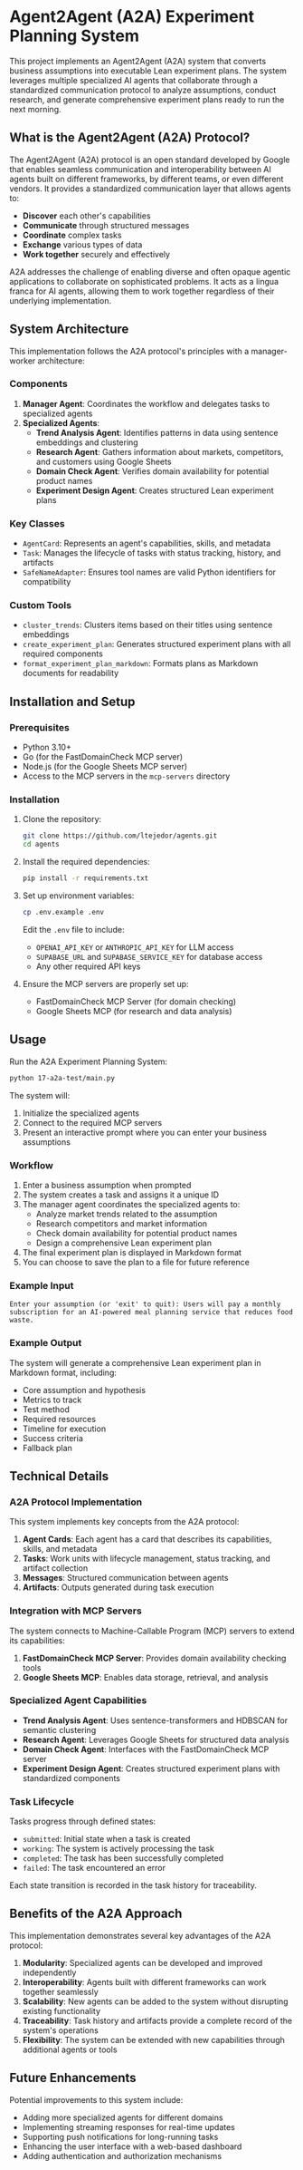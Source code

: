 # Agent2Agent (A2A) Experiment Planning System

This project implements an Agent2Agent (A2A) system that converts business assumptions into executable Lean experiment plans. The system leverages multiple specialized AI agents that collaborate through a standardized communication protocol to analyze assumptions, conduct research, and generate comprehensive experiment plans ready to run the next morning.

## What is the Agent2Agent (A2A) Protocol?

The Agent2Agent (A2A) protocol is an open standard developed by Google that enables seamless communication and interoperability between AI agents built on different frameworks, by different teams, or even different vendors. It provides a standardized communication layer that allows agents to:

- **Discover** each other's capabilities
- **Communicate** through structured messages
- **Coordinate** complex tasks
- **Exchange** various types of data
- **Work together** securely and effectively

A2A addresses the challenge of enabling diverse and often opaque agentic applications to collaborate on sophisticated problems. It acts as a lingua franca for AI agents, allowing them to work together regardless of their underlying implementation.

## System Architecture

This implementation follows the A2A protocol's principles with a manager-worker architecture:

### Components

1. **Manager Agent**: Coordinates the workflow and delegates tasks to specialized agents
2. **Specialized Agents**:
   - **Trend Analysis Agent**: Identifies patterns in data using sentence embeddings and clustering
   - **Research Agent**: Gathers information about markets, competitors, and customers using Google Sheets
   - **Domain Check Agent**: Verifies domain availability for potential product names
   - **Experiment Design Agent**: Creates structured Lean experiment plans

### Key Classes

- `AgentCard`: Represents an agent's capabilities, skills, and metadata
- `Task`: Manages the lifecycle of tasks with status tracking, history, and artifacts
- `SafeNameAdapter`: Ensures tool names are valid Python identifiers for compatibility

### Custom Tools

- `cluster_trends`: Clusters items based on their titles using sentence embeddings
- `create_experiment_plan`: Generates structured experiment plans with all required components
- `format_experiment_plan_markdown`: Formats plans as Markdown documents for readability

## Installation and Setup

### Prerequisites

- Python 3.10+
- Go (for the FastDomainCheck MCP server)
- Node.js (for the Google Sheets MCP server)
- Access to the MCP servers in the `mcp-servers` directory

### Installation

1. Clone the repository:
   ```bash
   git clone https://github.com/ltejedor/agents.git
   cd agents
   ```

2. Install the required dependencies:
   ```bash
   pip install -r requirements.txt
   ```

3. Set up environment variables:
   ```bash
   cp .env.example .env
   ```
   
   Edit the `.env` file to include:
   - `OPENAI_API_KEY` or `ANTHROPIC_API_KEY` for LLM access
   - `SUPABASE_URL` and `SUPABASE_SERVICE_KEY` for database access
   - Any other required API keys

4. Ensure the MCP servers are properly set up:
   - FastDomainCheck MCP Server (for domain checking)
   - Google Sheets MCP (for research and data analysis)

## Usage

Run the A2A Experiment Planning System:

```bash
python 17-a2a-test/main.py
```

The system will:

1. Initialize the specialized agents
2. Connect to the required MCP servers
3. Present an interactive prompt where you can enter your business assumptions

### Workflow

1. Enter a business assumption when prompted
2. The system creates a task and assigns it a unique ID
3. The manager agent coordinates the specialized agents to:
   - Analyze market trends related to the assumption
   - Research competitors and market information
   - Check domain availability for potential product names
   - Design a comprehensive Lean experiment plan
4. The final experiment plan is displayed in Markdown format
5. You can choose to save the plan to a file for future reference

### Example Input

```
Enter your assumption (or 'exit' to quit): Users will pay a monthly subscription for an AI-powered meal planning service that reduces food waste.
```

### Example Output

The system will generate a comprehensive Lean experiment plan in Markdown format, including:

- Core assumption and hypothesis
- Metrics to track
- Test method
- Required resources
- Timeline for execution
- Success criteria
- Fallback plan

## Technical Details

### A2A Protocol Implementation

This system implements key concepts from the A2A protocol:

1. **Agent Cards**: Each agent has a card that describes its capabilities, skills, and metadata
2. **Tasks**: Work units with lifecycle management, status tracking, and artifact collection
3. **Messages**: Structured communication between agents
4. **Artifacts**: Outputs generated during task execution

### Integration with MCP Servers

The system connects to Machine-Callable Program (MCP) servers to extend its capabilities:

1. **FastDomainCheck MCP Server**: Provides domain availability checking tools
2. **Google Sheets MCP**: Enables data storage, retrieval, and analysis

### Specialized Agent Capabilities

- **Trend Analysis Agent**: Uses sentence-transformers and HDBSCAN for semantic clustering
- **Research Agent**: Leverages Google Sheets for structured data analysis
- **Domain Check Agent**: Interfaces with the FastDomainCheck MCP server
- **Experiment Design Agent**: Creates structured experiment plans with standardized components

### Task Lifecycle

Tasks progress through defined states:
- `submitted`: Initial state when a task is created
- `working`: The system is actively processing the task
- `completed`: The task has been successfully completed
- `failed`: The task encountered an error

Each state transition is recorded in the task history for traceability.

## Benefits of the A2A Approach

This implementation demonstrates several key advantages of the A2A protocol:

1. **Modularity**: Specialized agents can be developed and improved independently
2. **Interoperability**: Agents built with different frameworks can work together seamlessly
3. **Scalability**: New agents can be added to the system without disrupting existing functionality
4. **Traceability**: Task history and artifacts provide a complete record of the system's operations
5. **Flexibility**: The system can be extended with new capabilities through additional agents or tools

## Future Enhancements

Potential improvements to this system include:

- Adding more specialized agents for different domains
- Implementing streaming responses for real-time updates
- Supporting push notifications for long-running tasks
- Enhancing the user interface with a web-based dashboard
- Adding authentication and authorization mechanisms
